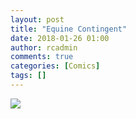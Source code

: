 ```yaml
---
layout: post
title: "Equine Contingent"
date: 2018-01-26 01:00
author: rcadmin
comments: true
categories: [Comics]
tags: []
---
```

<a href="../comics/2018/01/26/equine-contingent"><img src="http://dl.bitsmack.com/comics/20180126.jpg" /></a>
